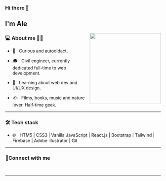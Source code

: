 ### Hi there 👋<h2> I'm Ale</h2>

<img align='right' src="https://giphy.com/embed/L1R1tvI9svkIWwpVYr" width="230">
<a href="https://giphy.com/gifs/Pluralsight-computer-technology-coding-L1R1tvI9svkIWwpVYr"></a></p>


<h3>💻 About me 👩‍💻</h3>

- 🤔 &nbsp; Curious and autodidact.

- 🎓 &nbsp; Civil engineer, currently dedicated full-time to web development.

- 🌱 &nbsp; Learning about web dev and UI/UX design.

- ✍️ &nbsp; Films, books, music and nature lover. Half-time geek.

<hr>

<h3>🛠 Tech stack</h3>

- 🌐 &nbsp; HTM5 | CSS3 | Vanilla JavaScript | React.js | Bootstrap | Tailwind | Firebase | Adobe Illustrator | Git

<hr>

<h3>📧Connect with me</h3>

<br>

<p align="center">

<a href="https://alejandrasval.github.io/personalportfolio/"></a>

<a href="https://www.linkedin.com/in/alejandrasval/"></a>

<a href="https://instagram.com/alejandrasval"></a>

<a href="mailto:ing.alejandrasanchezv@gmail.com"></a>

</p>

<hr>

